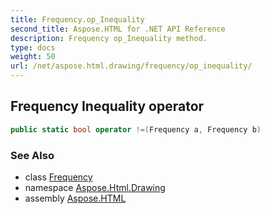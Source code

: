 ```yaml
---
title: Frequency.op_Inequality
second_title: Aspose.HTML for .NET API Reference
description: Frequency op_Inequality method. 
type: docs
weight: 50
url: /net/aspose.html.drawing/frequency/op_inequality/
---
```

## Frequency Inequality operator

```csharp
public static bool operator !=(Frequency a, Frequency b)
```

### See Also

* class [Frequency](../)
* namespace [Aspose.Html.Drawing](../../../aspose.html.drawing/)
* assembly [Aspose.HTML](../../../)
